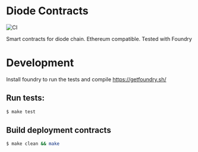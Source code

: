 # Diode Contracts
![CI](https://github.com/diodechain/diode_contract/workflows/CI/badge.svg)

Smart contracts for diode chain. Ethereum compatible. Tested with Foundry

# Development

Install foundry to run the tests and compile https://getfoundry.sh/

## Run tests:

```BASH
$ make test
```

## Build deployment contracts

```BASH
$ make clean && make
```
